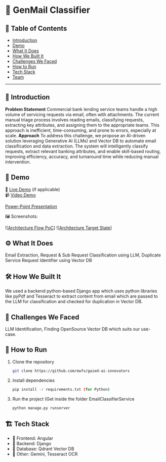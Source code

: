 # 🚀 GenMail Classifier

## 📌 Table of Contents
- [Introduction](#introduction)
- [Demo](#demo)
- [What It Does](#what-it-does)
- [How We Built It](#how-we-built-it)
- [Challenges We Faced](#challenges-we-faced)
- [How to Run](#how-to-run)
- [Tech Stack](#tech-stack)
- [Team](#team)

---

## 🎯 Introduction
**Problem Statement**
Commercial bank lending service teams handle a high volume of servicing requests via email, often with attachments. The current manual triage process involves reading emails, classifying requests, extracting key attributes, and assigning them to the appropriate teams. This approach is inefficient, time-consuming, and prone to errors, especially at scale.
**Approach**
To address this challenge, we propose an AI-driven solution leveraging Generative AI (LLMs) and Vector DB to automate email classification and data extraction. The system will intelligently classify requests, extract relevant banking attributes, and enable skill-based routing, improving efficiency, accuracy, and turnaround time while reducing manual intervention.


## 🎥 Demo
🔗 [Live Demo](#) (if applicable)  
📹 [Video Demo](https://github.com/ewfx/gaied-ai-innovators/blob/main/artifacts/demo/Email_Processing_System_Demo.mp4)

[Power-Point Presentation](https://github.com/ewfx/gaied-ai-innovators/blob/main/artifacts/arch/Email_Processing_System_Presentation.pptx)

🖼️ Screenshots:

![[Architecture Flow PoC](https://github.com/ewfx/gaied-ai-innovators/blob/main/artifacts/arch/PoC-Flow-Diagram.jpg)]
![[Architecture Target State](https://github.com/ewfx/gaied-ai-innovators/blob/main/artifacts/arch/High%20Level%20Solution%20Arch.jpg)] 

## ⚙️ What It Does
Email Extraction, Request & Sub Request Classification using LLM, Duplicate Service Request Identifier using Vector DB

## 🛠️ How We Built It
We used a backend python-based Django app which uses python libraries like pyPdf and Tesseract to extract content from email which are passed to the LLM for classification and checked for duplication in Vector DB.   

## 🚧 Challenges We Faced
LLM Identification, Finding OpenSource Vector DB which suits our use-case. 

## 🏃 How to Run
1. Clone the repository  
   ```sh
   git clone https://github.com/ewfx/gaied-ai-innovators
   ```
2. Install dependencies  
   ```sh
   pip install -r requirements.txt (for Python)
   ```
3. Run the project (Get inside the folder EmailClassifierService 
   ```sh
   python manage.py runserver
   ```

## 🏗️ Tech Stack
- 🔹 Frontend: Angular
- 🔹 Backend: Django
- 🔹 Database: Qdrant Vector DB
- 🔹 Other: Gemini, Tesseract OCR
